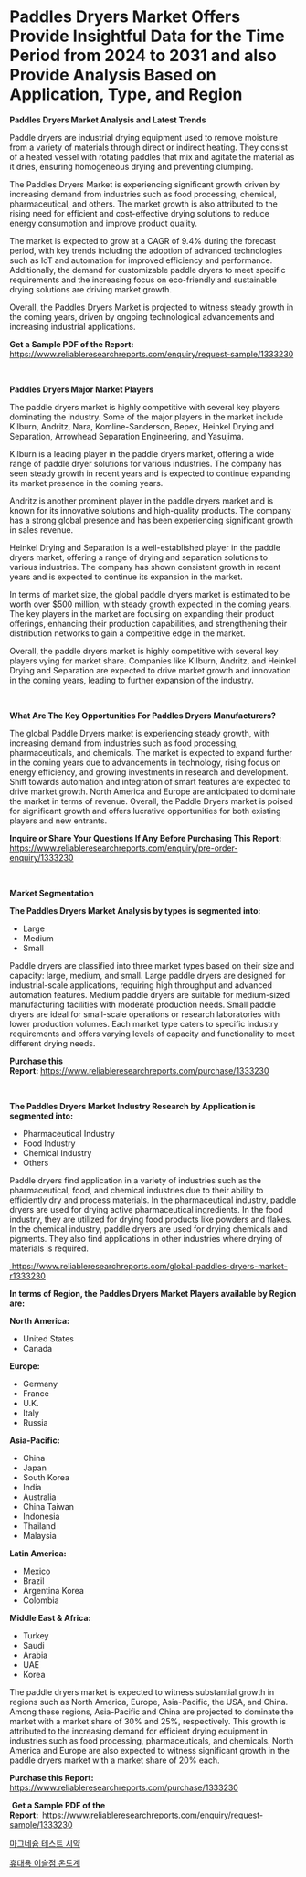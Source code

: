 <p><h1>Paddles Dryers Market Offers Provide Insightful Data for the Time Period from 2024 to 2031 and also Provide Analysis Based on Application, Type, and Region</h1></p><p><strong>Paddles Dryers Market Analysis and Latest Trends</strong></p>
<p><p>Paddle dryers are industrial drying equipment used to remove moisture from a variety of materials through direct or indirect heating. They consist of a heated vessel with rotating paddles that mix and agitate the material as it dries, ensuring homogeneous drying and preventing clumping.</p><p>The Paddles Dryers Market is experiencing significant growth driven by increasing demand from industries such as food processing, chemical, pharmaceutical, and others. The market growth is also attributed to the rising need for efficient and cost-effective drying solutions to reduce energy consumption and improve product quality.</p><p>The market is expected to grow at a CAGR of 9.4% during the forecast period, with key trends including the adoption of advanced technologies such as IoT and automation for improved efficiency and performance. Additionally, the demand for customizable paddle dryers to meet specific requirements and the increasing focus on eco-friendly and sustainable drying solutions are driving market growth.</p><p>Overall, the Paddles Dryers Market is projected to witness steady growth in the coming years, driven by ongoing technological advancements and increasing industrial applications.</p></p>
<p><strong>Get a Sample PDF of the Report:&nbsp;</strong> <a href="https://www.reliableresearchreports.com/enquiry/request-sample/1333230">https://www.reliableresearchreports.com/enquiry/request-sample/1333230</a></p>
<p>&nbsp;</p>
<p><strong>Paddles Dryers Major Market Players</strong></p>
<p><p>The paddle dryers market is highly competitive with several key players dominating the industry. Some of the major players in the market include Kilburn, Andritz, Nara, Komline-Sanderson, Bepex, Heinkel Drying and Separation, Arrowhead Separation Engineering, and Yasujima. </p><p>Kilburn is a leading player in the paddle dryers market, offering a wide range of paddle dryer solutions for various industries. The company has seen steady growth in recent years and is expected to continue expanding its market presence in the coming years.</p><p>Andritz is another prominent player in the paddle dryers market and is known for its innovative solutions and high-quality products. The company has a strong global presence and has been experiencing significant growth in sales revenue.</p><p>Heinkel Drying and Separation is a well-established player in the paddle dryers market, offering a range of drying and separation solutions to various industries. The company has shown consistent growth in recent years and is expected to continue its expansion in the market.</p><p>In terms of market size, the global paddle dryers market is estimated to be worth over $500 million, with steady growth expected in the coming years. The key players in the market are focusing on expanding their product offerings, enhancing their production capabilities, and strengthening their distribution networks to gain a competitive edge in the market.</p><p>Overall, the paddle dryers market is highly competitive with several key players vying for market share. Companies like Kilburn, Andritz, and Heinkel Drying and Separation are expected to drive market growth and innovation in the coming years, leading to further expansion of the industry.</p></p>
<p>&nbsp;</p>
<p><strong>What Are The Key Opportunities For Paddles Dryers Manufacturers?</strong></p>
<p><p>The global Paddle Dryers market is experiencing steady growth, with increasing demand from industries such as food processing, pharmaceuticals, and chemicals. The market is expected to expand further in the coming years due to advancements in technology, rising focus on energy efficiency, and growing investments in research and development. Shift towards automation and integration of smart features are expected to drive market growth. North America and Europe are anticipated to dominate the market in terms of revenue. Overall, the Paddle Dryers market is poised for significant growth and offers lucrative opportunities for both existing players and new entrants.</p></p>
<p><strong>Inquire or Share Your Questions If Any Before Purchasing This Report:</strong> <a href="https://www.reliableresearchreports.com/enquiry/pre-order-enquiry/1333230">https://www.reliableresearchreports.com/enquiry/pre-order-enquiry/1333230</a></p>
<p>&nbsp;</p>
<p><strong>Market Segmentation</strong></p>
<p><strong>The Paddles Dryers Market Analysis by types is segmented into:</strong></p>
<p><ul><li>Large</li><li>Medium</li><li>Small</li></ul></p>
<p><p>Paddle dryers are classified into three market types based on their size and capacity: large, medium, and small. Large paddle dryers are designed for industrial-scale applications, requiring high throughput and advanced automation features. Medium paddle dryers are suitable for medium-sized manufacturing facilities with moderate production needs. Small paddle dryers are ideal for small-scale operations or research laboratories with lower production volumes. Each market type caters to specific industry requirements and offers varying levels of capacity and functionality to meet different drying needs.</p></p>
<p><strong>Purchase this Report:&nbsp;</strong><a href="https://www.reliableresearchreports.com/purchase/1333230">https://www.reliableresearchreports.com/purchase/1333230</a></p>
<p>&nbsp;</p>
<p><strong>The Paddles Dryers Market Industry Research by Application is segmented into:</strong></p>
<p><ul><li>Pharmaceutical Industry</li><li>Food Industry</li><li>Chemical Industry</li><li>Others</li></ul></p>
<p><p>Paddle dryers find application in a variety of industries such as the pharmaceutical, food, and chemical industries due to their ability to efficiently dry and process materials. In the pharmaceutical industry, paddle dryers are used for drying active pharmaceutical ingredients. In the food industry, they are utilized for drying food products like powders and flakes. In the chemical industry, paddle dryers are used for drying chemicals and pigments. They also find applications in other industries where drying of materials is required.</p></p>
<p><a href="https://www.reliableresearchreports.com/global-paddles-dryers-market-r1333230">&nbsp;https://www.reliableresearchreports.com/global-paddles-dryers-market-r1333230</a></p>
<p><strong>In terms of Region, the Paddles Dryers Market Players available by Region are:</strong></p>
<p>
    <p> <strong> North America: </strong>
        <ul>
            <li>United States</li>
            <li>Canada</li>
        </ul>
        </p> 
    <p> <strong> Europe: </strong>
        <ul>
            <li>Germany</li>
            <li>France</li>
            <li>U.K.</li>
            <li>Italy</li>
            <li>Russia</li>
        </ul>
        </p> 
    <p> <strong> Asia-Pacific: </strong>
        <ul>
            <li>China</li>
            <li>Japan</li>
            <li>South Korea</li>
            <li>India</li>
            <li>Australia</li>
            <li>China Taiwan</li>
            <li>Indonesia</li>
            <li>Thailand</li>
            <li>Malaysia</li>
        </ul>
        </p> 
    <p> <strong> Latin America: </strong>
        <ul>
            <li>Mexico</li>
            <li>Brazil</li>
            <li>Argentina Korea</li>
            <li>Colombia</li>
        </ul>
        </p> 
    <p> <strong> Middle East & Africa: </strong>
        <ul>
            <li>Turkey</li>
            <li>Saudi</li>
            <li>Arabia</li>
            <li>UAE</li>
            <li>Korea</li>
        </ul>
    </p>
    </p>
<p><p>The paddle dryers market is expected to witness substantial growth in regions such as North America, Europe, Asia-Pacific, the USA, and China. Among these regions, Asia-Pacific and China are projected to dominate the market with a market share of 30% and 25%, respectively. This growth is attributed to the increasing demand for efficient drying equipment in industries such as food processing, pharmaceuticals, and chemicals. North America and Europe are also expected to witness significant growth in the paddle dryers market with a market share of 20% each.</p></p>
<p><strong>Purchase this Report: </strong><a href="https://www.reliableresearchreports.com/purchase/1333230">https://www.reliableresearchreports.com/purchase/1333230</a></p>
<p>&nbsp;<strong>Get a Sample PDF of the Report:&nbsp;&nbsp;</strong><a href="https://www.reliableresearchreports.com/enquiry/request-sample/1333230">https://www.reliableresearchreports.com/enquiry/request-sample/1333230</a></p>
<p><strong></strong></p>
<p><p><a href="https://medium.com/@daveblock56/%EB%A7%88%EA%B7%B8%EB%84%A4%EC%8A%98-%EC%8B%9C%ED%97%98%EC%95%BD-%EC%8B%9C%EC%9E%A5%EC%9D%80-%EC%8B%9C%EC%9E%A5-%EC%A0%90%EC%9C%A0%EC%9C%A8-%ED%81%AC%EA%B8%B0-%EB%B0%8F-2031%EB%85%84%EA%B9%8C%EC%A7%80%EC%9D%98-%EC%98%88%EC%83%81-%EC%98%88%EC%B8%A1%EC%97%90-%EC%A4%91%EC%A0%90%EC%9D%84-%EB%91%A1%EB%8B%88%EB%8B%A4-7a3e08eda5ff">마그네슘 테스트 시약</a></p><p><a href="https://medium.com/@obiemante1922/%EC%86%90%EC%9E%A1%EC%9D%B4%ED%98%95-%ED%8F%89%EA%B7%A0-%EC%9D%B4%EC%8A%AC%EC%A0%90-%EC%B8%A1%EC%A0%95%EA%B8%B0-%EC%8B%9C%EC%9E%A5-%EA%B2%BD%EC%9F%81-%EB%B6%84%EC%84%9D-%EC%8B%9C%EC%9E%A5-%EB%8F%99%ED%96%A5-%EB%B0%8F-2031%EB%85%84%EA%B9%8C%EC%A7%80%EC%9D%98-%EC%98%88%EC%B8%A1-34ce44cd795a">휴대용 이슬점 온도계</a></p></p>
